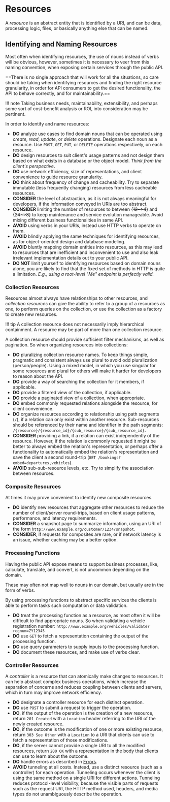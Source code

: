 # Resources

A *resource* is an abstract entity that is identified by a URI, and can be data, processing logic, files, or basically anything else that can be named.

## Identifying and Naming Resources

Most often when identifying resources, the use of nouns instead of verbs will be obvious, however, sometimes it is necessary to veer from this naming convention, when exposing certain services through the public API.

==There is no single approach that will work for all the situations, so care should be taking when identifying resources and finding the right resource granularity, in order for API consumers to get the desired functionality, the API to behave correctly, and for maintainability.==

!!! note
    Taking business needs, maintainability, extensibility, and perhaps some sort of cost-benefit analysis or ROI, into consideration may be pertinent.

In order to identify and name resources:

- **DO** analyze use cases to find domain nouns that can be operated using *create*, *read*, *update*, or *delete* operations. Designate each noun as a resource. Use `POST`, `GET`, `PUT`, or `DELETE` operations respectively, on each resource.
- **DO** design resources to suit client's usage patterns and not design them based on what exists in a database or the object model. *Think from the client's perspective*.
- **DO** use network efficiency, size of representations, and client convenience to guide resource granularity.
- **DO** think about frequency of change and cacheability. Try to separate immutable (less frequently changing) resources from less cacheable resources.
- **CONSIDER** the level of abstraction, as it is not always meaningful for developers, if the information conveyed in URIs are too abstract. 
- **CONSIDER** limiting the number of resources to between {~~12~>4~~} and {~~24~>8~~} to keep maintenance and service evolution manageable. Avoid mixing different business functionalities in same API.
- **AVOID** using verbs in your URIs, instead use HTTP verbs to operate on them.
- **AVOID** blindly applying the same techniques for identifying resources, as for object-oriented design and database modeling.
- **AVOID** bluntly mapping domain entities into resources, as this may lead to resources that are inefficient and inconvenient to use and also leak irrelevant implementation details out to your public API.
- **DO NOT** limit yourself to identifying resources based on domain nouns alone, you are likely to find that the fixed set of methods in HTTP is quite a limitation. *E.g., using a root-level "Me" endpoint is perfectly valid.*

### Collection Resources

Resources almost always have relationships to other resources, and *collection resources* can give the ability to refer to a group of a resources as one, to perform queries on the collection, or use the collection as a factory to create new resources.

!!! tip
    A collection resource does not necessarily imply hierarchical containment. A resource may be part of more than one collection resource.

A collection resource should provide sufficient filter mechanisms, as well as pagination. So when organizing resources into collections:

- **DO** pluralizing collection resource names. To keep things simple, pragmatic and consistent always use plural to avoid odd pluralization (person/people). Using a mixed model, in which you use singular for some resources and plural for others will make it harder for developers to reason about the API.
- **DO** provide a way of searching the collection for it members, if applicable.
- **DO** provide a filtered view of the collection, if applicable.
- **DO** provide a paginated view of a collection, when appropriate.
- **DO** embed commonly requested relations alongside the resource, for client convenience.
- **DO** organize resources according to relationship using path segments (`/`), if a relation can only exist within another resource. Sub-resources should be referenced by their name and identifier in the path segments: `/{resource}/{resource_id}/{sub_resource}/{sub_resource_id}`.
- **CONSIDER** providing a link, if a relation can exist independently of the resource. However, if the relation is commonly requested it might be better to always embed the relation's representation, or perhaps offer a functionality to automatically embed the relation's representation and save the client a second round-trip (`GET /bookings?embed=departures,vehicles`).
- **AVOID** sub-sub-resource levels, etc. Try to simplify the association between resources.

### Composite Resources

At times it may prove convenient to identify new composite resources.

- **DO** identify new resources that aggregate other resources to reduce the number of client/server round-trips, based on client usage patterns, performance, and latency requirements.
- **CONSIDER** a snapshot page to summarize information, using an URI of the form `http://www.example.org/customer/1234/snapshot`.
- **CONSIDER**, if requests for composites are rare, or if network latency is an issue, whether caching may be a better option.

### Processing Functions

Having the public API expose means to support business processes, like, calculate, translate, and convert, is not uncommon depending on the domain.

These may often not map well to nouns in our domain, but usually are in the form of verbs.

By using processing functions to abstract specific services the clients is able to perform tasks such computation or data validation.

- **DO** treat the processing function as a resource, as most often it will be difficult to find appropriate nouns. So when validating a vehicle registration number: `http://www.example.org/vehicles/validate?regnum=ZY12345`
- **DO** use `GET` to fetch a representation containing the output of the processing function.
- **DO** use query parameters to supply inputs to the processing function.
- **DO** document these resources, and make use of verbs clear.

### Controller Resources

A *controller* is a resource that can atomically make changes to resources. It can help abstract complex business operations, which increase the separation of concerns and reduces coupling between clients and servers, which in turn may improve network efficiency.

- **DO** designate a controller resource for each distinct operation.
- **DO** use `POST` to submit a request to trigger the operation.
- **DO**, if the output of the operation is the creation of a new resource, return `201 Created` with a `Location` header referring to the URI of the newly created resource.
- **DO**, if the outcome is the modification of one or more existing resource, return `303 See Other` with a `Location` to a URI that clients can use to fetch a representation of those modifications.
- **DO**, if the server cannot provide a single URI to all the modified resources, return `200 OK` with a representation in the body that clients can use to learn about the outcome.
- **DO** handle errors as described in [Errors](representations/#error-representations).
- **AVOID** tunneling at all costs. Instead, use a distinct resource (such as a controller) for each operation. Tunneling occurs whenever the client is using the same method on a single URI for different actions. Tunneling reduces protocol-level visibility, because the visible parts of requests such as the request URI, the HTTP method used, headers, and media types do not unambiguously describe the operation.
